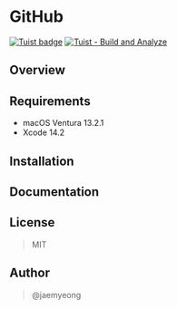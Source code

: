 # GitHub

[![Tuist badge](https://img.shields.io/badge/Powered%20by-Tuist-blue)](https://tuist.io) [![Tuist - Build and Analyze](https://github.com/jaemyeong/GitHub/actions/workflows/swift-xcode.yml/badge.svg)](https://github.com/jaemyeong/GitHub/actions/workflows/swift-xcode.yml)

## Overview

## Requirements

- macOS Ventura 13.2.1
- Xcode 14.2

## Installation

## Documentation

## License

> MIT

## Author

> @jaemyeong

